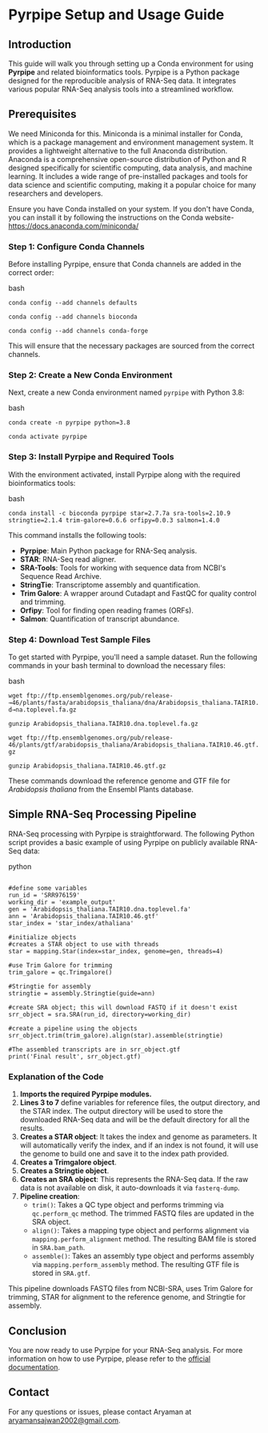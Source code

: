 

# Pyrpipe Setup and Usage Guide

## Introduction

This guide will walk you through setting up a Conda environment for using **Pyrpipe** and related bioinformatics tools. Pyrpipe is a Python package designed for the reproducible analysis of RNA-Seq data. It integrates various popular RNA-Seq analysis tools into a streamlined workflow.

## Prerequisites
We need Miniconda for this. Miniconda is a minimal installer for Conda, which is a package management and environment management system. It provides a lightweight alternative to the full Anaconda distribution. Anaconda is a comprehensive open-source distribution of Python and R designed specifically for scientific computing, data analysis, and machine learning. It includes a wide range of pre-installed packages and tools for data science and scientific computing, making it a popular choice for many researchers and developers.

Ensure you have Conda installed on your system. If you don't have Conda, you can install it by following the instructions on the Conda website-
https://docs.anaconda.com/miniconda/

### Step 1: Configure Conda Channels

Before installing Pyrpipe, ensure that Conda channels are added in the correct order:

bash

`conda config --add channels defaults`  

`conda config --add channels bioconda` 

`conda config --add channels conda-forge`

This will ensure that the necessary packages are sourced from the correct channels.

### Step 2: Create a New Conda Environment

Next, create a new Conda environment named `pyrpipe` with Python 3.8:

bash

`conda create -n pyrpipe python=3.8`

`conda activate pyrpipe`

### Step 3: Install Pyrpipe and Required Tools

With the environment activated, install Pyrpipe along with the required bioinformatics tools:

bash

`conda install -c bioconda pyrpipe star=2.7.7a sra-tools=2.10.9 stringtie=2.1.4 trim-galore=0.6.6 orfipy=0.0.3 salmon=1.4.0` 

This command installs the following tools:

-   **Pyrpipe**: Main Python package for RNA-Seq analysis.
-   **STAR**: RNA-Seq read aligner.
-   **SRA-Tools**: Tools for working with sequence data from NCBI's Sequence Read Archive.
-   **StringTie**: Transcriptome assembly and quantification.
-   **Trim Galore**: A wrapper around Cutadapt and FastQC for quality control and trimming.
-   **Orfipy**: Tool for finding open reading frames (ORFs).
-   **Salmon**: Quantification of transcript abundance.

### Step 4: Download Test Sample Files

To get started with Pyrpipe, you'll need a sample dataset. Run the following commands in your bash terminal to download the necessary files:

bash

`wget ftp://ftp.ensemblgenomes.org/pub/release-→46/plants/fasta/arabidopsis_thaliana/dna/Arabidopsis_thaliana.TAIR10.d→na.toplevel.fa.gz`

`gunzip Arabidopsis_thaliana.TAIR10.dna.toplevel.fa.gz`

`wget ftp://ftp.ensemblgenomes.org/pub/release-46/plants/gtf/arabidopsis_thaliana/Arabidopsis_thaliana.TAIR10.46.gtf.gz`

`gunzip Arabidopsis_thaliana.TAIR10.46.gtf.gz` 

These commands download the reference genome and GTF file for _Arabidopsis thaliana_ from the Ensembl Plants database.

## Simple RNA-Seq Processing Pipeline

RNA-Seq processing with Pyrpipe is straightforward. The following Python script provides a basic example of using Pyrpipe on publicly available RNA-Seq data:

python


```from pyrpipe import sra, qc, mapping, assembly

#define some variables
run_id = 'SRR976159'
working_dir = 'example_output'
gen = 'Arabidopsis_thaliana.TAIR10.dna.toplevel.fa'
ann = 'Arabidopsis_thaliana.TAIR10.46.gtf'
star_index = 'star_index/athaliana'

#initialize objects
#creates a STAR object to use with threads
star = mapping.Star(index=star_index, genome=gen, threads=4)

#use Trim Galore for trimming
trim_galore = qc.Trimgalore()

#Stringtie for assembly
stringtie = assembly.Stringtie(guide=ann)

#create SRA object; this will download FASTQ if it doesn't exist
srr_object = sra.SRA(run_id, directory=working_dir)

#create a pipeline using the objects
srr_object.trim(trim_galore).align(star).assemble(stringtie)

#The assembled transcripts are in srr_object.gtf
print('Final result', srr_object.gtf)
```


### Explanation of the Code

1.  **Imports the required Pyrpipe modules.**
2.  **Lines 3 to 7** define variables for reference files, the output directory, and the STAR index. The output directory will be used to store the downloaded RNA-Seq data and will be the default directory for all the results.
3.  **Creates a STAR object**: It takes the index and genome as parameters. It will automatically verify the index, and if an index is not found, it will use the genome to build one and save it to the index path provided.
4.  **Creates a Trimgalore object**.
5.  **Creates a Stringtie object**.
6.  **Creates an SRA object**: This represents the RNA-Seq data. If the raw data is not available on disk, it auto-downloads it via `fasterq-dump`.
7.  **Pipeline creation**:
    -   `trim()`: Takes a QC type object and performs trimming via `qc.perform_qc` method. The trimmed FASTQ files are updated in the SRA object.
    -   `align()`: Takes a mapping type object and performs alignment via `mapping.perform_alignment` method. The resulting BAM file is stored in `SRA.bam_path`.
    -   `assemble()`: Takes an assembly type object and performs assembly via `mapping.perform_assembly` method. The resulting GTF file is stored in `SRA.gtf`.

This pipeline downloads FASTQ files from NCBI-SRA, uses Trim Galore for trimming, STAR for alignment to the reference genome, and Stringtie for assembly.

## Conclusion

You are now ready to use Pyrpipe for your RNA-Seq analysis. For more information on how to use Pyrpipe, please refer to the [official documentation](https://pyrpipe.readthedocs.io/).


## Contact

For any questions or issues, please contact Aryaman at aryamansajwan2002@gmail.com.
